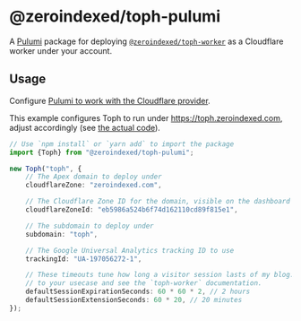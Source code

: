 # @zeroindexed/toph-pulumi

A [Pulumi][pulumi] package for deploying [`@zeroindexed/toph-worker`][toph-worker] as a Cloudflare worker under your account.

## Usage

Configure [Pulumi to work with the Cloudflare provider][pulumi-cloudflare].

This example configures Toph to run under https://toph.zeroindexed.com, adjust accordingly (see [the actual code][toph-deployment]).

```ts
// Use `npm install` or `yarn add` to import the package
import {Toph} from "@zeroindexed/toph-pulumi";

new Toph("toph", {
    // The Apex domain to deploy under
    cloudflareZone: "zeroindexed.com",

    // The Cloudflare Zone ID for the domain, visible on the dashboard
    cloudflareZoneId: "eb5986a524b6f74d162110cd89f815e1",

    // The subdomain to deploy under
    subdomain: "toph",

    // The Google Universal Analytics tracking ID to use
    trackingId: "UA-197056272-1",

    // These timeouts tune how long a visitor session lasts of my blog. Adjust
    // to your usecase and see the `toph-worker` documentation.
    defaultSessionExpirationSeconds: 60 * 60 * 2, // 2 hours
    defaultSessionExtensionSeconds: 60 * 20, // 20 minutes
});
```

[pulumi]: https://www.pulumi.com/
[pulumi-cloudflare]: https://www.pulumi.com/docs/intro/cloud-providers/cloudflare/setup/
[toph-worker]: ../toph-worker
[toph-deployment]: ../pulumi/src/toph.ts

